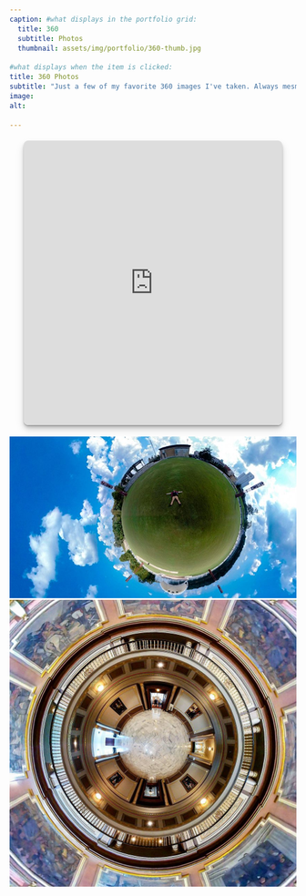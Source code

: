 ```yaml
---
caption: #what displays in the portfolio grid:
  title: 360
  subtitle: Photos
  thumbnail: assets/img/portfolio/360-thumb.jpg
  
#what displays when the item is clicked:
title: 360 Photos 
subtitle: "Just a few of my favorite 360 images I've taken. Always mesmerized at the different ways to display them."
image: 
alt: 

---
```


<iframe width="90%" height="500px" allowFullScreen="true" allow="accelerometer; magnetometer; gyroscope" style="display:block; margin:20px auto; border:0 none; max-width:880px;border-radius:8px; box-shadow: 0 1px 1px rgba(0,0,0,0.11),0 2px 2px rgba(0,0,0,0.11),0 4px 4px rgba(0,0,0,0.11),0 6px 8px rgba(0,0,0,0.11),0 8px 16px rgba(0,0,0,0.11);" src="https://panoraven.com/en/embed/HeSCwClMW6"></iframe>

<div class="row">
    <div class="col-lg-12 text-center">
        <img class="img-fluid d-block mx-auto" src="assets/img/portfolio/360/tinyPlanet.jpg">
        <img class="img-fluid d-block mx-auto" src="assets/img/portfolio/360/capitol.jpg">
    </div>
</div>
